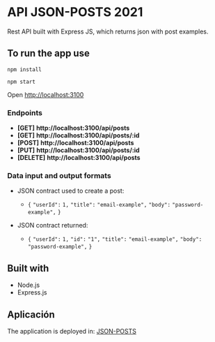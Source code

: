 # API JSON-POSTS 2021

Rest API built with Express JS, which returns json with post examples.

## To run the app use

```
npm install
```

```
npm start
```

Open [http://localhost:3100](http://localhost:3100)

### Endpoints

- **[GET]** **http://localhost:3100/api/posts**
- **[GET]** **http://localhost:3100/api/posts/:id**
- **[POST]** **http://localhost:3100/api/posts**
- **[PUT]** **http://localhost:3100/api/posts/:id**
- **[DELETE]** **http://localhost:3100/api/posts**

### Data input and output formats

- JSON contract used to create a post:

  - `{`
    `"userId":` `1,`
    `"title":` `"email-example",`
    `"body":` `"password-example",`
    `}`

- JSON contract returned:
  - `{`
    `"userId":` `1,`
    `"id":` `"1",`
    `"title":` `"email-example",`
    `"body":` `"password-example",`
    `}`


## Built with
- Node.js
- Express.js

## Aplicación

The application is deployed in:
[JSON-POSTS](https://posts-json.herokuapp.com/api/posts)
